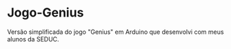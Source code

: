 # Jogo-Genius
Versão simplificada do jogo "Genius" em Arduino que desenvolvi com meus alunos da SEDUC.
